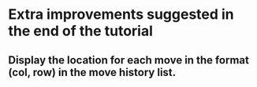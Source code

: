 # Extra improvements suggested in the end of the tutorial
## Display the location for each move in the format (col, row) in the move history list.
```javascript

```